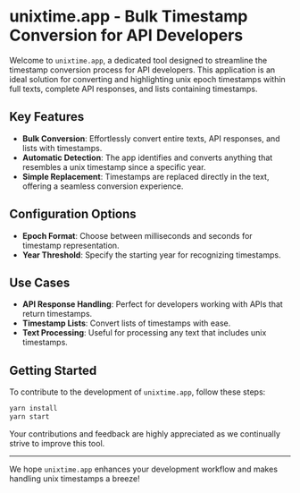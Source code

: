 # unixtime.app - Bulk Timestamp Conversion for API Developers

Welcome to `unixtime.app`, a dedicated tool designed to streamline the timestamp conversion process for API developers. This application is an ideal solution for converting and highlighting unix epoch timestamps within full texts, complete API responses, and lists containing timestamps.

## Key Features

- **Bulk Conversion**: Effortlessly convert entire texts, API responses, and lists with timestamps.
- **Automatic Detection**: The app identifies and converts anything that resembles a unix timestamp since a specific year.
- **Simple Replacement**: Timestamps are replaced directly in the text, offering a seamless conversion experience.

## Configuration Options

- **Epoch Format**: Choose between milliseconds and seconds for timestamp representation.
- **Year Threshold**: Specify the starting year for recognizing timestamps.

## Use Cases

- **API Response Handling**: Perfect for developers working with APIs that return timestamps.
- **Timestamp Lists**: Convert lists of timestamps with ease.
- **Text Processing**: Useful for processing any text that includes unix timestamps.

## Getting Started

To contribute to the development of `unixtime.app`, follow these steps:

```bash
yarn install
yarn start
```

Your contributions and feedback are highly appreciated as we continually strive to improve this tool.

---

We hope `unixtime.app` enhances your development workflow and makes handling unix timestamps a breeze!
